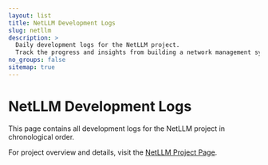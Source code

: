 ```yaml
---
layout: list
title: NetLLM Development Logs
slug: netllm
description: >
  Daily development logs for the NetLLM project.
  Track the progress and insights from building a network management system powered by LLMs.
no_groups: false
sitemap: true
---
```


# NetLLM Development Logs

This page contains all development logs for the NetLLM project in chronological order.

For project overview and details, visit the [NetLLM Project Page](/projects/netllm/).
